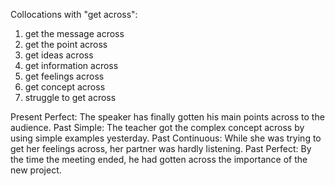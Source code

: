 Collocations with "get across":

1. get the message across
2. get the point across
3. get ideas across
4. get information across
5. get feelings across
6. get concept across
7. struggle to get across

Present Perfect: The speaker has finally gotten his main points across to the audience.
Past Simple: The teacher got the complex concept across by using simple examples yesterday.
Past Continuous: While she was trying to get her feelings across, her partner was hardly listening.
Past Perfect: By the time the meeting ended, he had gotten across the importance of the new project.